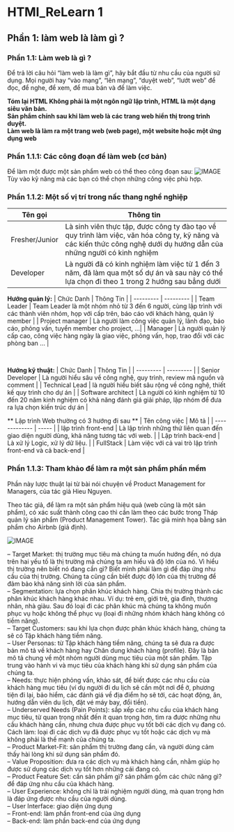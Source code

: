 # HTMl_ReLearn 1
## Phần 1: làm web là làm gì ?
### Phần 1.1: Làm web là gì ?
<p>Để trả lời câu hỏi “làm web là làm gì”, hãy bắt đầu từ nhu cầu của người sử dụng. Mọi người hay “vào mạng”, “lên mạng”, “duyệt web”, “lướt web” để đọc, để nghe, để xem, để mua bán và để làm việc.</p>

**Tóm lại HTML Không phải là một ngôn ngữ lập trình, HTML là một dạng siêu văn bản.**
<br>
**Sản phẩm chính sau khi làm web là các trang web hiển thị trong trình duyệt.**
<br>
**Làm web là làm ra một trang web (web page), một website hoặc một ứng dụng web**

### Phần 1.1.1: Các công đoạn để làm web (cơ bản)
Để làm một được một sản phẩm web có thể theo công đoạn sau:
![IMAGE](https://blogger.googleusercontent.com/img/b/R29vZ2xl/AVvXsEh21kiuxvoHog_QJK9mJYOfstAtYGrUKlTF8w83WOVvc6D_15mogdHaR-ZPrSpXWPbxic8MLQ2wPC_1Fu_RjAMUAO8YbWI4Fbh8QUQa4c0hUqw-RztphQHDeEOlsson7ONllEU03YirPSU2t8blbPo2LHe-xHPClgNFxpxQvrOWUqEXSbDB1SXkCgPK/s628/Cac%20buoc%20lam%20web.jpg) <br>
Tùy vào kỹ năng mà các bạn có thể chọn những công việc phù hợp.

### Phần 1.1.2: Một số vị trí trong nấc thang nghề nghiệp
| Tên gọi | Thông tin |
| --------- | ---------- |
| Fresher/Junior | Là sinh viên thực tập, được công ty đào tạo về quy trình làm việc, văn hóa công ty, kỹ năng và các kiến thức công nghệ dưới dụ hướng dẫn của những người có kinh nghiệm |
| Developer | Là người đã có kinh nghiệm làm việc từ 1 đến 3 năm, đã làm qua một số dự án và sau này có thể lựa chọn đi theo 1 trong 2 hướng sau bẳng dưới |

**Hướng quản lý:**
| Chức Danh | Thông Tin |
| --------- | --------- |
| Team Leader | Team Leader là một nhóm nhỏ từ 3 đến 6 người, cùng lập trình với các thành viên nhóm, họp với cấp trên, báo cáo với khách hàng, quản lý member |
| Project manager | Là người làm công việc quản lý, lãnh đạo, báo cáo, phỏng vấn, tuyển member cho project, ...|
| Manager | Là người quản lý cấp cao, công việc hàng ngày là giao việc, phỏng vấn, họp, trao đổi với các phòng ban ... |

<br>

**Hướng kỹ thuật:**
| Chức Danh | Thông Tin |
| --------- | --------- |
| Senior Developer | Là người hiểu sâu về công nghệ, quy trình, review mã nguồn và comment |
| Technical Lead | là người hiểu biết sâu rộng về công nghệ, thiết kế quy trình cho dự án |
| Software architect | Là người có kinh nghiệm từ 10 đến 20 năm kinh nghiệm có khả năng đánh giá giải pháp, lập nhóm để đưa ra lựa chọn kiến trúc dự án |

** Lập trình Web thường có 3 hướng đi sau **
| Tên công việc | Mô tả |
| ------------- | ----- |
| lập trình front-end | Là lập trình những thứ liên quan đến giao diện người dùng, khả năng tương tác với web. |
| Lập trình back-end | Là xử lý Logic, xử lý dữ liệu. |
| FullStack | Làm việc với cả vai trò lập trình front-end và cả back-end |

### Phần 1.1.3: Tham khảo để làm ra một sản phẩm phần mềm
Phần này lược thuật lại từ bài nói chuyện về Product Management for Managers, của tác giả Hieu Nguyen.

Theo tác giả, để làm ra một sản phẩm hiệu quả (web cũng là một sản phẩm), có xác suất thành công cao thì cần làm theo các bước trong Tháp quản lý sản phẩm (Product Management Tower). Tác giả minh họa bằng sản phẩm cho Airbnb (giả định).

![IMAGE](https://blogger.googleusercontent.com/img/b/R29vZ2xl/AVvXsEhkyKYmVxoBkOcH6hseJ2XmfIVwTRnQPTD6gO3Rnlprwo_WRGskzlf3LlyaIPGg3Qw8-13zLXs9HKIKX8uJ-oPOFXwMZS7wJcpPY27lC41dIY8wS2I_DySLByH5U8rzdDhqE3fhweKMYSh9BhnO49HNBw0g6m7SQr_GNnSf7STfxNTXu8iR-dS9fVKd/w562-h640/Thap%20quan%20ly%20san%20pham.jpg)

– Target Market: thị trường mục tiêu mà chúng ta muốn hướng đến, nó dựa trên hai yếu tố là thị trường mà chúng ta am hiểu và độ lớn của nó. Vì hiểu thị trường nên biết nó đang cần gì? Biết mình phải làm gì để đáp ứng nhu cầu của thị trường. Chúng ta cũng cần biết được độ lớn của thị trường để đảm bảo khả năng sinh lời của sản phẩm. <br>
– Segmentation: lựa chọn phân khúc khách hàng. Chia thị trường thành các phân khúc khách hàng khác nhau. Ví dụ: trẻ em, giới trẻ, gia đình, thương nhân, nhà giàu. Sau đó loại đi các phân khúc mà chúng ta không muốn phục vụ hoặc không thể phục vụ (loại đi những nhóm khách hàng không có tiềm năng). <br>
– Target Customers: sau khi lựa chọn được phân khúc khách hàng, chúng ta sẽ có Tập khách hàng tiềm năng. <br>
– User Personas: từ Tập khách hàng tiềm năng, chúng ta sẽ đưa ra được bản mô tả về khách hàng hay Chân dung khách hàng (profile). Đây là bản mô tả chung về một nhóm người dùng mục tiêu của một sản phẩm. Tập trung vào hành vi và mục tiêu của khách hàng khi sử dụng sản phẩm của chúng ta. <br>
– Needs: thực hiện phỏng vấn, khảo sát, để biết được các nhu cầu của khách hàng mục tiêu (ví dụ người đi du lịch sẽ cần một nơi để ở, phương tiện đi lại, bảo hiểm, các đánh giá về địa điểm họ sẽ tới, các hoạt động, ăn, hướng dẫn viên du lịch, đặt vé máy bay, đổi tiền). <br>
– Underserved Needs (Pain Points): sắp xếp các nhu cầu của khách hàng mục tiêu, từ quan trọng nhất đến ít quan trọng hơn, tìm ra được những nhu cầu khách hàng cần, nhưng chưa được phục vụ tốt bởi các dịch vụ đang có. Cách làm: loại đi các dịch vụ đã được phục vụ tốt hoặc các dịch vụ mà không phải là thế mạnh của chúng ta. <br>
– Product Market-Fit: sản phẩm thị trường đang cần, và người dùng cảm thấy hài lòng khi sử dụng sản phẩm đó. <br>
– Value Proposition: đưa ra các dịch vụ mà khách hàng cần, nhằm giúp họ được sử dụng các dịch vụ tốt hơn những cái đang có. <br>
– Product Feature Set: cần sản phầm gì? sản phầm gồm các chức năng gì? để đáp ứng nhu cầu của khách hàng. <br>
– User Experience: không chỉ là trải nghiệm người dùng, mà quan trọng hơn là đáp ứng được nhu cầu của người dùng. <br>
– User Interface: giao diện ứng dụng <br>
– Front-end: làm phần front-end của ứng dụng <br>
– Back-end: làm phần back-end của ứng dụng <br>
